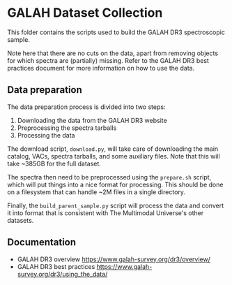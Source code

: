 # GALAH Dataset Collection

This folder contains the scripts used to build the GALAH DR3 spectroscopic sample.

Note here that there are no cuts on the data, apart from removing objects for which spectra are (partially) missing. Refer to the GALAH DR3 best practices document for more information on how to use the data.

## Data preparation

The data preparation process is divided into two steps:

1. Downloading the data from the GALAH DR3 website
2. Preprocessing the spectra tarballs
3. Processing the data

The download script, `download.py`, will take care of downloading the main catalog, VACs, spectra tarballs, and some auxiliary files. Note that this will take ~385GB for the full dataset.

The spectra then need to be preprocessed using the `prepare.sh` script, which will put things into a nice format for processing. This should be done on a filesystem that can handle ~2M files in a single directory.

Finally, the `build_parent_sample.py` script will process the data and convert it into format that is consistent with The Multimodal Universe's other datasets.

## Documentation

- GALAH DR3 overview https://www.galah-survey.org/dr3/overview/
- GALAH DR3 best practices https://www.galah-survey.org/dr3/using_the_data/
